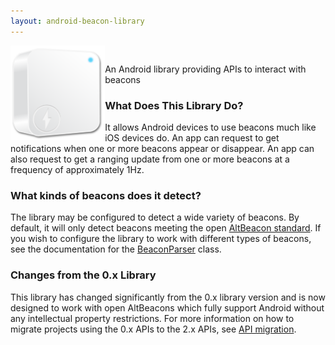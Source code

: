 ```yaml
---
layout: android-beacon-library
---
```


<img src="images/beacon.png" style="display:block; float:left; width:30%"/>
<p style="height:15px"></p>

An Android library providing APIs to interact with beacons

### What Does This Library Do?

It allows Android devices to use beacons much like iOS devices do. An app can request to get notifications when one or more beacons appear or disappear. An app can also request to get a ranging update from one or more beacons at a frequency of approximately 1Hz.

### What kinds of beacons does it detect?

The library may be configured to detect a wide variety of beacons.  By default, it will only detect beacons meeting the open [AltBeacon standard](http://altbeacon.org).  If you wish to configure the library to work with different types of beacons, see the documentation for the
[BeaconParser](http://altbeacon.github.io/android-beacon-library/javadoc/org/altbeacon/beacon/BeaconParser.html) class.

### Changes from the 0.x Library

This library has changed significantly from the 0.x library version and is now designed to work with open AltBeacons which fully support Android without any intellectual property restrictions. For more information on how to migrate projects using the 0.x APIs to the 2.x APIs, see [API migration](api-migration.md).
